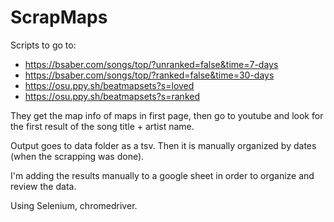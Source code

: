 # ScrapMaps
 
Scripts to go to:

 - https://bsaber.com/songs/top/?unranked=false&time=7-days
 - https://bsaber.com/songs/top/?ranked=false&time=30-days
 - https://osu.ppy.sh/beatmapsets?s=loved
 - https://osu.ppy.sh/beatmapsets?s=ranked

They get the map info of maps in first page, then go to youtube and look for the first result of the song title + artist name.

Output goes to data folder as a tsv. Then it is manually organized by dates (when the scrapping was done).

I'm adding the results manually to a google sheet in order to organize and review the data.

Using Selenium, chromedriver.
